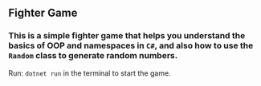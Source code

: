 ## Fighter Game

### This is a simple fighter game that helps you understand the basics of OOP and namespaces in `C#`, and also how to use the `Random` class to generate random numbers.

Run: `dotnet run` in the terminal to start the game.